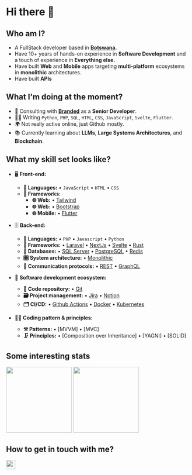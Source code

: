 # Hi there 👋

## Who am I?

- A FullStack developer based in **[Botswana](https://en.wikipedia.org/wiki/Botswana).**
- Have 10+ years of hands-on experience in **Software Development** and a touch of experience in **Everything else.**
- Have built **Web** and **Mobile** apps targeting **multi-platform** ecosystems in **monolithic** architectures.
- Have built **APIs**

## What I'm doing at the moment?

- 🏢 Consulting with **[Branded](https://branded/co.ke/)** as a **Senior Developer**.
- 👨‍💻 Writing `Python`, `PHP`, `SQL`, `HTML`, `CSS`, `JavaScript`, `Svelte`, `Flutter`.
- 🌍 Not really active online, just Github mostly.
- 📚 Currently learning about **LLMs**, **Large Systems Architectures**, and **Blockchain**.

## What my skill set looks like?

- 🖥 **Front-end:**
  - **📜 Languages:** • `JavaScript` • `HTML` • `CSS`
  - **🔬 Frameworks:**  
    - **🌐 Web:** • [Tailwind](https://tailwindcss.com/)
    - **🌐 Web:** • [Bootstrap](https://getbootstrap.com/)
    - **🌐 Mobile:** • [Flutter](https://flutter.dev/)

- 🗄️ **Back-end:**
  - **📜 Languages:** • `PHP` • `Javascript` • `Python`
  - **🔭 Frameworks:** • [Laravel](https://guides.rubyonrails.org/) • [NextJs](https://flask.palletsprojects.com/en/2.2.x/) • [Svelte](https://www.djangoproject.com/) • [Rust](https://www.rust-lang.org/)
  - **💾 Databases:** • [SQL Server](https://www.microsoft.com/en-us/sql-server/sql-server-2019) • [PostgreSQL](https://www.postgresql.org/) • [Redis](https://redis.io/)
  - **🎛 System architecture:** • [Monolithic](https://microservices.io/patterns/monolithic.html)
  - **🔌 Communication protocols:** • [REST](https://docs.microsoft.com/en-us/azure/architecture/best-practices/api-design) • [GraphQL](https://git-scm.com/)
- 🎡 **Software development ecosystem:**
  - **📁 Code repository:** • [Git](https://git-scm.com/)
  - **🗃 Project management:** • [Jira](https://www.atlassian.com/software/jira/) • [Notion](https://www.notion.so/)
  - **🗂 CI/CD:** • [Github Actions](https://github.com/features/actions) • [Docker](https://www.docker.com/) • [Kubernetes](https://kubernetes.io/)
- 🧙‍♂️ **Coding pattern & principles:**
  - **⚒ Patterns:** • [MVVM] • [MVC]
  - **🗜 Principles:** • [Composition over Inheritance] • [YAGNI] • [SOLID]

  
## Some interesting stats  

<!--Github Stats-->
<p float="left">
<img height="180em" src="https://github-readme-stats.vercel.app/api?username=blufox&show_icons=true" />
<img height="180em" src="https://github-readme-stats.vercel.app/api/top-langs/?username=blufox&show_icons=true"/>
</p>

## How to get in touch with me?

<p left="center">
<a href="mailto:antiversebw@gmail.com">
  <img src="https://img.shields.io/badge/Gmail-D14836?style=for-the-badge&logo=gmail&logoColor=white" height=25>
</a>
</p>
